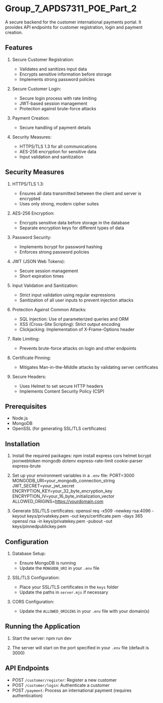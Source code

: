 # Group_7_APDS7311_POE_Part_2

A secure backend for the customer international payments portal. It provides API endpoints for customer registration, login and payment creation.

## Features

1. Secure Customer Registration: 
   - Validates and sanitizes input data
   - Encrypts sensitive information before storage
   - Implements strong password policies

2. Secure Customer Login:
   - Secure login process with rate limiting
   - JWT-based session management
   - Protection against brute-force attacks

3. Payment Creation:
   - Secure handling of payment details

4. Security Measures:
   - HTTPS/TLS 1.3 for all communications
   - AES-256 encryption for sensitive data
   - Input validation and sanitization

## Security Measures

1. HTTPS/TLS 1.3:
   - Ensures all data transmitted between the client and server is encrypted
   - Uses only strong, modern cipher suites

2. AES-256 Encryption:
   - Encrypts sensitive data before storage in the database
   - Separate encryption keys for different types of data

3. Password Security:
   - Implements bcrypt for password hashing
   - Enforces strong password policies

4. JWT (JSON Web Tokens):
   - Secure session management
   - Short expiration times

5. Input Validation and Sanitization:
   - Strict input validation using regular expressions
   - Sanitization of all user inputs to prevent injection attacks

6. Protection Against Common Attacks:
   - SQL Injection: Use of parameterized queries and ORM
   - XSS (Cross-Site Scripting): Strict output encoding
   - Clickjacking: Implementation of X-Frame-Options header

7. Rate Limiting:
   - Prevents brute-force attacks on login and other endpoints

8. Certificate Pinning:
   - Mitigates Man-in-the-Middle attacks by validating server certificates

9. Secure Headers:
   - Uses Helmet to set secure HTTP headers
   - Implements Content Security Policy (CSP)

## Prerequisites

- Node.js
- MongoDB
- OpenSSL (for generating SSL/TLS certificates)

## Installation

1. Install the required packages:
npm install express cors helmet bcrypt jsonwebtoken mongodb dotenv express-rate-limit cookie-parser express-brute

3. Set up your environment variables in a `.env` file:
PORT=3000
MONGODB_URI=your_mongodb_connection_string
JWT_SECRET=your_jwt_secret
ENCRYPTION_KEY=your_32_byte_encryption_key
ENCRYPTION_IV=your_16_byte_initialization_vector
ALLOWED_ORIGINS=https://yourdomain.com

4. Generate SSL/TLS certificates:
openssl req -x509 -newkey rsa:4096 -keyout keys/privatekey.pem -out keys/certificate.pem -days 365
openssl rsa -in keys/privatekey.pem -pubout -out keys/pinnedpublickey.pem

## Configuration

1. Database Setup:
   - Ensure MongoDB is running
   - Update the `MONGODB_URI` in your `.env` file

2. SSL/TLS Configuration:
   - Place your SSL/TLS certificates in the `keys` folder
   - Update the paths in `server.mjs` if necessary

3. CORS Configuration:
   - Update the `ALLOWED_ORIGINS` in your `.env` file with your domain(s)

## Running the Application

1. Start the server:
npm run dev

2. The server will start on the port specified in your `.env` file (default is 3000)

## API Endpoints

- POST `/customer/register`: Register a new customer
- POST `/customer/login`: Authenticate a customer
- POST `/payment`: Process an international payment (requires authentication)